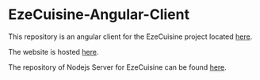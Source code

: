 # EzeCuisine-Angular-Client

This repository is an angular client for the EzeCuisine project located [here](https://github.com/parshva45/EzeCuisine-Webdev-Project).

The website is hosted [here](https://eze-cuisine-angular-client.herokuapp.com).

The repository of Nodejs Server for EzeCuisine can be found [here](https://github.com/parshva45/EzeCuisine-Nodejs-Server).

